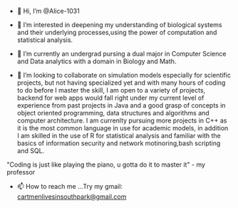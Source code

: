 - 👋 Hi, I’m @Alice-1031

- 👀 I’m interested in deepening my understanding of biological systems and
     their underlying processes,using the power of computation and statistical analysis.
  
- 🌱 I’m currently an undergrad pursing a dual major in Computer Science and Data analytics
     with a domain in Biology and Math.
     
- 💞️ I’m looking to collaborate on simulation models especially for scientific projects,
     but not having specialized yet and with many hours of coding to do before I master the 
     skill, I am open to a variety of projects, backend for web apps would fall right under
     my current level of experience from past projects in Java and a good grasp of concepts in
     object oriented programming, data structures and algorithms and computer architecture.
     I am currenlty pursuing more projects in C++ as it is the most common language in use for
     academic models, in addition I am skilled in the use of R  for statistical analysis and
     familiar with the basics of information security and network motinoring,bash scripting and SQL.

"Coding is just like playing the piano, u gotta do it to master it" - my professor


- 📫 How to reach me ...Try my gmail: cartmenlivesinsouthpark@gmail.com

<!---
Alice-1031/Alice-1031 is a ✨ special ✨ repository because its `README.md` (this file) appears on your GitHub profile.
You can click the Preview link to take a look at your changes.
--->
